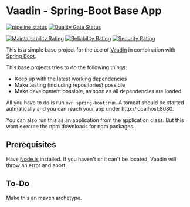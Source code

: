 # Vaadin - Spring-Boot Base App

[![pipeline status](https://gitlab.com/AirbornePanda/VaadinSpringBootStarter/badges/master/pipeline.svg)](https://gitlab.com/AirbornePanda/VaadinSpringBootStarter/commits/master)
[![Quality Gate Status](https://sonarcloud.io/api/project_badges/measure?project=AirbornePanda_VaadinSpringBootStarter&metric=alert_status)](https://sonarcloud.io/dashboard?id=AirbornePanda_VaadinSpringBootStarter)

[![Maintainability Rating](https://sonarcloud.io/api/project_badges/measure?project=AirbornePanda_VaadinSpringBootStarter&metric=sqale_rating)](https://sonarcloud.io/dashboard?id=AirbornePanda_VaadinSpringBootStarter)
[![Reliability Rating](https://sonarcloud.io/api/project_badges/measure?project=AirbornePanda_VaadinSpringBootStarter&metric=reliability_rating)](https://sonarcloud.io/dashboard?id=AirbornePanda_VaadinSpringBootStarter)
[![Security Rating](https://sonarcloud.io/api/project_badges/measure?project=AirbornePanda_VaadinSpringBootStarter&metric=security_rating)](https://sonarcloud.io/dashboard?id=AirbornePanda_VaadinSpringBootStarter)

This is a simple base project for the use of [Vaadin](https://vaadin.com/) in combination with [Spring Boot](https://spring.io/projects/spring-boot/).

This base projects tries to do the following things:

* Keep up with the latest working dependencies
* Make testing (including repositories) possible
* Make development possible, as soon as all dependencies are loaded

All you have to do is run `mvn spring-boot:run`. A tomcat should be started autmatically and you can reach your app under http://localhost:8080.

You can also run this as an application from the application class. But this wont execute the npm downloads for npm packages.

## Prerequisites
Have [Node.js](https://nodejs.org/en/) installed. If you haven't or it can't be located, Vaadin will throw an error and abort. 

## To-Do
Make this an maven archetype.   